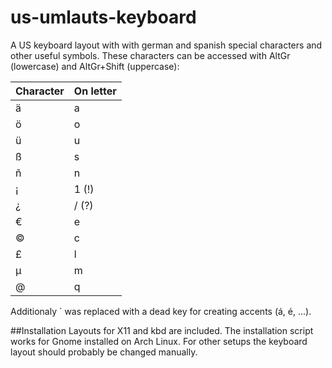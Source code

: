 # us-umlauts-keyboard
A US keyboard layout with with german and spanish special characters and other useful symbols. These characters can be accessed with AltGr (lowercase) and AltGr+Shift (uppercase):

| Character | On letter |
| --------- | --------- |
| ä | a |
| ö | o |
| ü | u |
| ß | s |
| ñ | n |
| ¡ | 1 (!) |
| ¿ | / (?) |
| € | e |
| © | c |
| £ | l |
| μ | m |
| @ | q |
Additionaly ` was replaced with a dead key for creating accents (á, é, ...).

##Installation
Layouts for X11 and kbd are included. The installation script works for Gnome installed on Arch Linux. For other setups the keyboard layout should probably be changed manually.
